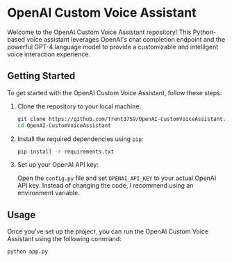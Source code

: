 # OpenAI Custom Voice Assistant

Welcome to the OpenAI Custom Voice Assistant repository! This Python-based voice assistant leverages OpenAI's chat completion endpoint and the powerful GPT-4 language model to provide a customizable and intelligent voice interaction experience.

## Getting Started

To get started with the OpenAI Custom Voice Assistant, follow these steps:

1. Clone the repository to your local machine:

    ```bash
    git clone https://github.com/Trent3759/OpenAI-CustomVoiceAssistant.git
    cd OpenAI-CustomVoiceAssistant
    ```

2. Install the required dependencies using `pip`:

    ```bash
    pip install -r requirements.txt
    ```

3. Set up your OpenAI API key:

    Open the `config.py` file and set `OPENAI_API_KEY` to your actual OpenAI API key. Instead of changing the code, I recommend using an environment variable.

## Usage

Once you've set up the project, you can run the OpenAI Custom Voice Assistant using the following command:

```bash
python app.py
